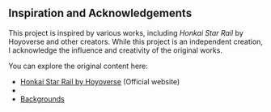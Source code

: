 ## Inspiration and Acknowledgements

This project is inspired by various works, including *Honkai Star Rail* by Hoyoverse and other creators. While this project is an independent creation, I acknowledge the influence and creativity of the original works.

You can explore the original content here:
- [Honkai Star Rail by Hoyoverse](https://hsr.hoyoverse.com) (Official website)
- 
- [Backgrounds](https://saurabhkgp.itch.io/pixel-art-forest-background-simple-seamless-parallax-ready-for-2d-platformer-s)
